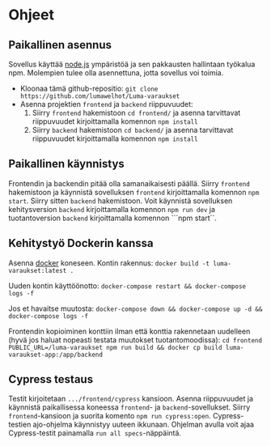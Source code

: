 # Ohjeet

## Paikallinen asennus
Sovellus käyttää [node.js](nodejs.org/) ympäristöä ja
sen pakkausten hallintaan työkalua npm.
Molempien tulee olla asennettuna, jotta sovellus voi toimia.
  * Kloonaa tämä github-repositio: ```git clone https://github.com/lumawelhot/Luma-varaukset```
  * Asenna projektien `frontend` ja `backend` riippuvuudet:
    1. Siirry `frontend` hakemistoon ```cd frontend/``` ja asenna tarvittavat riippuvuudet kirjoittamalla komennon ```npm install```
    2. Siirry `backend` hakemistoon ```cd backend/``` ja asenna tarvittavat riippuvuudet kirjoittamalla komennon ```npm install```

## Paikallinen käynnistys
Frontendin ja backendin pitää olla samanaikaisesti päällä.
Siirry `frontend` hakemistoon ja käynnistä sovelluksen `frontend`  kirjoittamalla komennon ```npm start```.
Siirry sitten `backend` hakemistoon.
Voit käynnistä sovelluksen kehitysversion `backend` kirjoittamalla komennon ```npm run dev``` ja
tuotantoversion `backend` kirjoittamalla komennon ```npm start``.

## Kehitystyö Dockerin kanssa
Asenna [docker](https://docs.docker.com/engine/install/) koneseen.
Kontin rakennus:
```docker build -t luma-varaukset:latest .```

Uuden kontin käyttöönotto:
```docker-compose restart && docker-compose logs -f```

Jos et havaitse muutosta:
```docker-compose down && docker-compose up -d && docker-compose logs -f```

Frontendin kopioiminen konttiin ilman että konttia rakennetaan uudelleen (hyvä jos haluat nopeasti testata muutokset tuotantomoodissa):
```cd frontend```
```PUBLIC_URL=/luma-varaukset npm run build && docker cp build luma-varaukset-app:/app/backend```

## Cypress testaus
Testit kirjoitetaan `.../frontend/cypress` kansioon.
Asenna riippuvuudet ja käynnistä paikallisessa koneessa `frontend`- ja `backend`-sovellukset.
Siirry `frontend`-kansioon ja suorita komento `npm run cypress:open`.
Cypress-testien ajo-ohjelma käynnistyy uuteen ikkunaan.
Ohjelman avulla voit ajaa Cypress-testit painamalla ```run all specs```-näppäintä.
